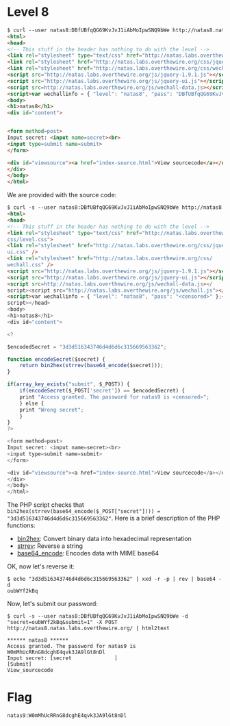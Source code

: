 # Level 8
```html
$ curl --user natas8:DBfUBfqQG69KvJvJ1iAbMoIpwSNQ9bWe http://natas8.natas.labs.overthewire.org/
<html>
<head>
<!-- This stuff in the header has nothing to do with the level -->
<link rel="stylesheet" type="text/css" href="http://natas.labs.overthewire.org/css/level.css">
<link rel="stylesheet" href="http://natas.labs.overthewire.org/css/jquery-ui.css" />
<link rel="stylesheet" href="http://natas.labs.overthewire.org/css/wechall.css" />
<script src="http://natas.labs.overthewire.org/js/jquery-1.9.1.js"></script>
<script src="http://natas.labs.overthewire.org/js/jquery-ui.js"></script>
<script src=http://natas.labs.overthewire.org/js/wechall-data.js></script><script src="http://natas.labs.overthewire.org/js/wechall.js"></script>
<script>var wechallinfo = { "level": "natas8", "pass": "DBfUBfqQG69KvJvJ1iAbMoIpwSNQ9bWe" };</script></head>
<body>
<h1>natas8</h1>
<div id="content">


<form method=post>
Input secret: <input name=secret><br>
<input type=submit name=submit>
</form>

<div id="viewsource"><a href="index-source.html">View sourcecode</a></div>
</div>
</body>
</html>
```

We are provided with the source code:
```html
$ curl -s --user natas8:DBfUBfqQG69KvJvJ1iAbMoIpwSNQ9bWe http://natas8.natas.labs.overthewire.org/index-source.html | html2text 
<html>
<head>
<!-- This stuff in the header has nothing to do with the level -->
<link rel="stylesheet" type="text/css" href="http://natas.labs.overthewire.org/
css/level.css">
<link rel="stylesheet" href="http://natas.labs.overthewire.org/css/jquery-
ui.css" />
<link rel="stylesheet" href="http://natas.labs.overthewire.org/css/
wechall.css" />
<script src="http://natas.labs.overthewire.org/js/jquery-1.9.1.js"></script>
<script src="http://natas.labs.overthewire.org/js/jquery-ui.js"></script>
<script src=http://natas.labs.overthewire.org/js/wechall-data.js></
script><script src="http://natas.labs.overthewire.org/js/wechall.js"></script>
<script>var wechallinfo = { "level": "natas8", "pass": "<censored>" };</
script></head>
<body>
<h1>natas8</h1>
<div id="content">

<?

$encodedSecret = "3d3d516343746d4d6d6c315669563362";

function encodeSecret($secret) {
    return bin2hex(strrev(base64_encode($secret)));
}

if(array_key_exists("submit", $_POST)) {
    if(encodeSecret($_POST['secret']) == $encodedSecret) {
    print "Access granted. The password for natas9 is <censored>";
    } else {
    print "Wrong secret";
    }
}
?>

<form method=post>
Input secret: <input name=secret><br>
<input type=submit name=submit>
</form>

<div id="viewsource"><a href="index-source.html">View sourcecode</a></div>
</div>
</body>
</html>
```

The PHP script checks that `bin2hex(strrev(base64_encode($_POST["secret"]))) = "3d3d516343746d4d6d6c315669563362"`. Here is a brief description of the PHP functions:
* [bin2hex](https://www.php.net/manual/en/function.bin2hex.php): Convert binary data into hexadecimal representation
* [strrev](https://www.php.net/manual/en/function.strrev.php): Reverse a string
* [base64_encode](https://www.php.net/manual/en/function.base64-encode.php): Encodes data with MIME base64

OK, now let's reverse it:
~~~~
$ echo "3d3d516343746d4d6d6c315669563362" | xxd -r -p | rev | base64 -d
oubWYf2kBq
~~~~

Now, let's submit our password:
~~~~
$ curl -s --user natas8:DBfUBfqQG69KvJvJ1iAbMoIpwSNQ9bWe -d "secret=oubWYf2kBq&submit=1" -X POST http://natas8.natas.labs.overthewire.org/ | html2text 

****** natas8 ******
Access granted. The password for natas9 is W0mMhUcRRnG8dcghE4qvk3JA9lGt8nDl
Input secret: [secret              ]
[Submit]
View_sourcecode
~~~~

# Flag
~~~~
natas9:W0mMhUcRRnG8dcghE4qvk3JA9lGt8nDl
~~~~

